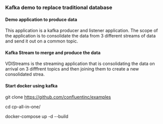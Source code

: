### Kafka demo to replace traditional database

#### Demo application to produce data

This application is a kafka producer and listener application.
The scope of the application is to consolidate the data from 3 different streams of data and send it out on a common topic. 

#### Kafka Stream to merge and produce the data

VDIStreams is the streaming application that is consolidating the data on arrival on 3 difffrent topics and then joining them to create a new consolidated strea.  


#### Start docker using kafka
git clone https://github.com/confluentinc/examples 

cd cp-all-in-one/

docker-compose up -d --build



